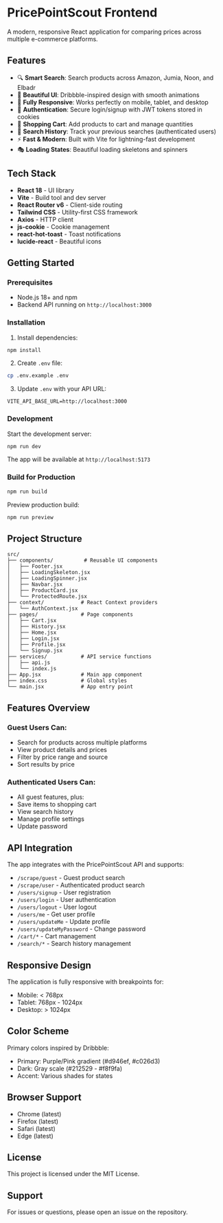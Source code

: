 # PricePointScout Frontend

A modern, responsive React application for comparing prices across multiple e-commerce platforms.

## Features

- 🔍 **Smart Search**: Search products across Amazon, Jumia, Noon, and Elbadr
- 🎨 **Beautiful UI**: Dribbble-inspired design with smooth animations
- 📱 **Fully Responsive**: Works perfectly on mobile, tablet, and desktop
- 🔐 **Authentication**: Secure login/signup with JWT tokens stored in cookies
- 🛒 **Shopping Cart**: Add products to cart and manage quantities
- 📜 **Search History**: Track your previous searches (authenticated users)
- ⚡ **Fast & Modern**: Built with Vite for lightning-fast development
- 🎭 **Loading States**: Beautiful loading skeletons and spinners

## Tech Stack

- **React 18** - UI library
- **Vite** - Build tool and dev server
- **React Router v6** - Client-side routing
- **Tailwind CSS** - Utility-first CSS framework
- **Axios** - HTTP client
- **js-cookie** - Cookie management
- **react-hot-toast** - Toast notifications
- **lucide-react** - Beautiful icons

## Getting Started

### Prerequisites

- Node.js 18+ and npm
- Backend API running on `http://localhost:3000`

### Installation

1. Install dependencies:
```bash
npm install
```

2. Create `.env` file:
```bash
cp .env.example .env
```

3. Update `.env` with your API URL:
```
VITE_API_BASE_URL=http://localhost:3000
```

### Development

Start the development server:
```bash
npm run dev
```

The app will be available at `http://localhost:5173`

### Build for Production

```bash
npm run build
```

Preview production build:
```bash
npm run preview
```

## Project Structure

```
src/
├── components/          # Reusable UI components
│   ├── Footer.jsx
│   ├── LoadingSkeleton.jsx
│   ├── LoadingSpinner.jsx
│   ├── Navbar.jsx
│   ├── ProductCard.jsx
│   └── ProtectedRoute.jsx
├── context/            # React Context providers
│   └── AuthContext.jsx
├── pages/              # Page components
│   ├── Cart.jsx
│   ├── History.jsx
│   ├── Home.jsx
│   ├── Login.jsx
│   ├── Profile.jsx
│   └── Signup.jsx
├── services/           # API service functions
│   ├── api.js
│   └── index.js
├── App.jsx             # Main app component
├── index.css           # Global styles
└── main.jsx            # App entry point
```

## Features Overview

### Guest Users Can:
- Search for products across multiple platforms
- View product details and prices
- Filter by price range and source
- Sort results by price

### Authenticated Users Can:
- All guest features, plus:
- Save items to shopping cart
- View search history
- Manage profile settings
- Update password

## API Integration

The app integrates with the PricePointScout API and supports:

- `/scrape/guest` - Guest product search
- `/scrape/user` - Authenticated product search
- `/users/signup` - User registration
- `/users/login` - User authentication
- `/users/logout` - User logout
- `/users/me` - Get user profile
- `/users/updateMe` - Update profile
- `/users/updateMyPassword` - Change password
- `/cart/*` - Cart management
- `/search/*` - Search history management

## Responsive Design

The application is fully responsive with breakpoints for:
- Mobile: < 768px
- Tablet: 768px - 1024px
- Desktop: > 1024px

## Color Scheme

Primary colors inspired by Dribbble:
- Primary: Purple/Pink gradient (#d946ef, #c026d3)
- Dark: Gray scale (#212529 - #f8f9fa)
- Accent: Various shades for states

## Browser Support

- Chrome (latest)
- Firefox (latest)
- Safari (latest)
- Edge (latest)

## License

This project is licensed under the MIT License.

## Support

For issues or questions, please open an issue on the repository.

